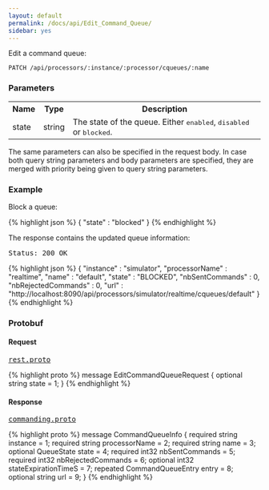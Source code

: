 ```yaml
---
layout: default
permalink: /docs/api/Edit_Command_Queue/
sidebar: yes
---
```


Edit a command queue:

    PATCH /api/processors/:instance/:processor/cqueues/:name


### Parameters

<table class="inline">
  <tr>
    <th>Name</th>
    <th>Type</th>
    <th>Description</th>
  </tr>
  <tr>
    <td class="code">state</td>
    <td class="code">string</td>
    <td>The state of the queue. Either <tt>enabled</tt>, <tt>disabled</tt> or <tt>blocked</tt>.</td>
  </tr>
</table>

The same parameters can also be specified in the request body. In case both query string parameters and body parameters are specified, they are merged with priority being given to query string parameters.

### Example

Block a queue:

{% highlight json %}
{
  "state" : "blocked"
}
{% endhighlight %}

The response contains the updated queue information:

<pre class="header">Status: 200 OK</pre>
{% highlight json %}
{
  "instance" : "simulator",
  "processorName" : "realtime",
  "name" : "default",
  "state" : "BLOCKED",
  "nbSentCommands" : 0,
  "nbRejectedCommands" : 0,
  "url" : "http://localhost:8090/api/processors/simulator/realtime/cqueues/default"
}
{% endhighlight %}

### Protobuf

#### Request

<pre class="r header"><a href="/docs/api/rest.proto/">rest.proto</a></pre>
{% highlight proto %}
message EditCommandQueueRequest {
  optional string state = 1;
}
{% endhighlight %}

#### Response

<pre class="r header"><a href="/docs/api/commanding.proto/">commanding.proto</a></pre>
{% highlight proto %}
message CommandQueueInfo {
  required string instance = 1;
  required string processorName = 2;
  required string name = 3;
  optional QueueState state = 4;
  required int32 nbSentCommands = 5;
  required int32 nbRejectedCommands = 6;
  optional int32 stateExpirationTimeS = 7;
  repeated CommandQueueEntry entry = 8;
  optional string url = 9;
}
{% endhighlight %}
